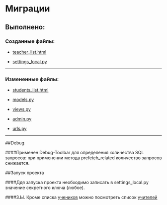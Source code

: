 # Миграции

## Выполнено:

### Созданные файлы:

* [teacher_list.html](./templates/school/teacher_list.html)

* [settings_local.py](./website/settings_local.py)
---

### Измененные файлы:

* [students_list.html](./templates/school/students_list.html)

* [models.py](./school/models.py)

* [views.py](./school/views.py)

* [admin.py](./school/admin.py)

* [urls.py](./school/urls.py)
---


##Debug

####Применен Debug-Toolbar для определения количества SQL запросов: при применении метода prefetch_related количество запросов снижается.

##Запуск проекта

####Ддя запуска проекта необходимо записать в settings_local.py значение секретного ключа (любое).

####З.Ы. Кроме списка [учеников](http://127.0.0.1:8000/) можно посмотреть список [учителей](http://127.0.0.1:8000/teacher/)
